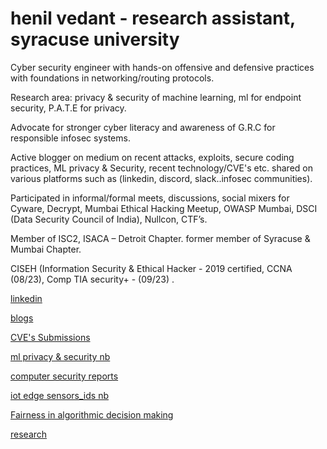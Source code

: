 # henil vedant   - research assistant, syracuse university

Cyber security engineer with hands-on offensive and defensive practices with foundations in networking/routing protocols. 

Research area:  privacy & security of machine learning, ml for endpoint security, P.A.T.E for privacy.

Advocate for stronger cyber literacy and awareness of G.R.C for responsible infosec systems. 

Active blogger on medium on recent attacks, exploits, secure coding practices, ML privacy & Security, recent technology/CVE's etc. shared on various platforms such as (linkedin, discord, slack..infosec communities). 

Participated in informal/formal meets, discussions, social mixers for Cyware, Decrypt, Mumbai Ethical Hacking Meetup, OWASP Mumbai, DSCI (Data Security Council of India), Nullcon, CTF’s.   

Member of ISC2, ISACA – Detroit Chapter.  former member of Syracuse & Mumbai Chapter.

CISEH (Information Security & Ethical Hacker - 2019 certified, CCNA (08/23), Comp TIA security+ - (09/23) .


[linkedin](https://www.linkedin.com/in/henil-vedant/)


[blogs](https://medium.com/@hhv8051)


[CVE's Submissions]()


[ml privacy & security nb](https://github.com/Henilv/MachineLearning_Privacy-Security)


[computer security reports](https://github.com/Henilv/Computer_Security-attacks)


[iot edge sensors_ids nb](https://github.com/Henilv/IoT-app_sec/tree/main)


[Fairness in algorithmic decision making](https://github.com/Henilv/Algorithmic_Fairness_in_decision-making/tree/main)


[research](https://link.springer.com/chapter/10.1007/978-981-16-6285-0_24)



